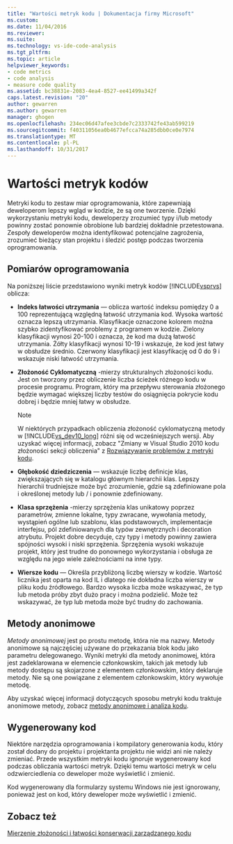 ```yaml
---
title: "Wartości metryk kodu | Dokumentacja firmy Microsoft"
ms.custom: 
ms.date: 11/04/2016
ms.reviewer: 
ms.suite: 
ms.technology: vs-ide-code-analysis
ms.tgt_pltfrm: 
ms.topic: article
helpviewer_keywords:
- code metrics
- code analysis
- measure code quality
ms.assetid: bc38831e-2083-4ea4-8527-ee41499a342f
caps.latest.revision: "20"
author: gewarren
ms.author: gewarren
manager: ghogen
ms.openlocfilehash: 234ec06d47afee3cbde7c2333742fe43ab599219
ms.sourcegitcommit: f40311056ea0b4677efcca74a285dbb0ce0e7974
ms.translationtype: MT
ms.contentlocale: pl-PL
ms.lasthandoff: 10/31/2017
---
```

# <a name="code-metrics-values"></a>Wartości metryk kodów
Metryki kodu to zestaw miar oprogramowania, które zapewniają deweloperom lepszy wgląd w kodzie, że są one tworzenie. Dzięki wykorzystaniu metryki kodu, deweloperzy zrozumieć typy i/lub metody powinny zostać ponownie obrobione lub bardziej dokładnie przetestowana. Zespoły deweloperów można identyfikować potencjalne zagrożenia, zrozumieć bieżący stan projektu i śledzić postęp podczas tworzenia oprogramowania.  
  
## <a name="software-measurements"></a>Pomiarów oprogramowania  
 Na poniższej liście przedstawiono wyniki metryk kodów [!INCLUDE[vsprvs](../code-quality/includes/vsprvs_md.md)] oblicza:  
  
-   **Indeks łatwości utrzymania** — oblicza wartość indeksu pomiędzy 0 a 100 reprezentującą względną łatwość utrzymania kod. Wysoka wartość oznacza lepszą utrzymania. Klasyfikacje oznaczone kolorem można szybko zidentyfikować problemy z programem w kodzie. Zielony klasyfikacji wynosi 20-100 i oznacza, że kod ma dużą łatwość utrzymania. Żółty klasyfikacji wynosi 10-19 i wskazuje, że kod jest łatwy w obsłudze średnio. Czerwony klasyfikacji jest klasyfikację od 0 do 9 i wskazuje niski łatwość utrzymania.  
  
-   **Złożoność Cyklomatyczną** -mierzy strukturalnych złożoności kodu. Jest on tworzony przez obliczenie liczba ścieżek różnego kodu w procesie programu. Program, który ma przepływu sterowania złożonego będzie wymagać większej liczby testów do osiągnięcia pokrycie kodu dobrej i będzie mniej łatwy w obsłudze.  
  
    > [!NOTE]
    >  W niektórych przypadkach obliczenia złożoność cyklomatyczną metody w [!INCLUDE[vs_dev10_long](../code-quality/includes/vs_dev10_long_md.md)] różni się od wcześniejszych wersji. Aby uzyskać więcej informacji, zobacz "Zmiany w Visual Studio 2010 kodu złożoności sekcji obliczenia" z [Rozwiązywanie problemów z metryki kodu](../code-quality/troubleshooting-code-metrics-issues.md).  
  
-   **Głębokość dziedziczenia** — wskazuje liczbę definicje klas, zwiększających się w katalogu głównym hierarchii klas. Lepszy hierarchii trudniejsze może być zrozumienie, gdzie są zdefiniowane pola i określonej metody lub / i ponownie zdefiniowany.  
  
-   **Klasa sprzężenia** -mierzy sprzężenia klas unikatowy poprzez parametrów, zmienne lokalne, typy zwracane, wywołania metody, wystąpień ogólne lub szablonu, klas podstawowych, implementacje interfejsu, pól zdefiniowanych dla typów zewnętrznych i decoration atrybutu. Projekt dobre decyduje, czy typy i metody powinny zawiera spójności wysoki i niski sprzężenia. Sprzężenia wysoki wskazuje projekt, który jest trudne do ponownego wykorzystania i obsługa ze względu na jego wiele zależnościami na inne typy.  
  
-   **Wiersze kodu** — Określa przybliżoną liczbę wierszy w kodzie. Wartość licznika jest oparta na kod IL i dlatego nie dokładna liczba wierszy w pliku kodu źródłowego. Bardzo wysoka liczba może wskazywać, że typ lub metoda próby zbyt dużo pracy i można podzielić. Może też wskazywać, że typ lub metoda może być trudny do zachowania.  
  
## <a name="anonymous-methods"></a>Metody anonimowe  
 *Metody anonimowej* jest po prostu metodę, która nie ma nazwy. Metody anonimowe są najczęściej używane do przekazania blok kodu jako parametru delegowanego. Wyniki metryki dla metody anonimowej, która jest zadeklarowana w elemencie członkowskim, takich jak metody lub metody dostępu są skojarzone z elementem członkowskim, który deklaruje metody. Nie są one powiązane z elementem członkowskim, który wywołuje metodę.  
  
 Aby uzyskać więcej informacji dotyczących sposobu metryki kodu traktuje anonimowe metody, zobacz [metody anonimowe i analiza kodu](../code-quality/anonymous-methods-and-code-analysis.md).  
  
## <a name="generated-code"></a>Wygenerowany kod  
 Niektóre narzędzia oprogramowania i kompilatory generowania kodu, który został dodany do projektu i projektanta projektu nie widzi ani nie należy zmieniać. Przede wszystkim metryki kodu ignoruje wygenerowany kod podczas obliczania wartości metryk. Dzięki temu wartości metryk w celu odzwierciedlenia co deweloper może wyświetlić i zmienić.  
  
 Kod wygenerowany dla formularzy systemu Windows nie jest ignorowany, ponieważ jest on kod, który deweloper może wyświetlić i zmienić.  
  
## <a name="see-also"></a>Zobacz też  
 [Mierzenie złożoności i łatwości konserwacji zarządzanego kodu](../code-quality/measuring-complexity-and-maintainability-of-managed-code.md)
